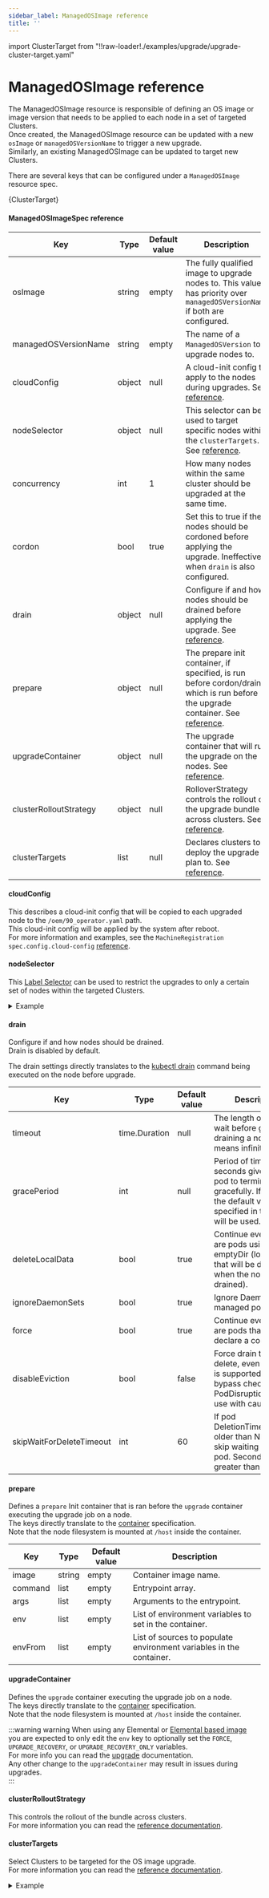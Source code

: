 ```yaml
---
sidebar_label: ManagedOSImage reference
title: ''
---
```


<head>
  <link rel="canonical" href="https://elemental.docs.rancher.com/managedosimage-reference"/>
</head>

import ClusterTarget from "!!raw-loader!./examples/upgrade/upgrade-cluster-target.yaml"

# ManagedOSImage reference

The ManagedOSImage resource is responsible of defining an OS image or image version that needs to be applied to each node in a set of targeted Clusters.  
Once created, the ManagedOSImage resource can be updated with a new `osImage` or `managedOSVersionName` to trigger a new upgrade.  
Similarly, an existing ManagedOSImage can be updated to target new Clusters.  

There are several keys that can be configured under a `ManagedOSImage` resource spec.

<CodeBlock language="yaml" title="upgrade-cluster-target.yaml" showLineNumbers>{ClusterTarget}</CodeBlock>

#### ManagedOSImageSpec reference

| Key                    | Type   | Default value | Description                                                                                                                                |
|------------------------|--------|---------------|--------------------------------------------------------------------------------------------------------------------------------------------|
| osImage                | string | empty         | The fully qualified image to upgrade nodes to. This value has priority over `managedOSVersionName` if both are configured.                 |
| managedOSVersionName   | string | empty         | The name of a `ManagedOSVersion` to upgrade nodes to.                                                                                      |
| cloudConfig            | object | null          | A cloud-init config to apply to the nodes during upgrades. See [reference](#cloudconfig).                                                  |
| nodeSelector           | object | null          | This selector can be used to target specific nodes within the `clusterTargets`. See [reference](#nodeselector).                            |
| concurrency            | int    | 1             | How many nodes within the same cluster should be upgraded at the same time.                                                                |
| cordon                 | bool   | true          | Set this to true if the nodes should be cordoned before applying the upgrade. Ineffective when `drain` is also configured.                 |
| drain                  | object | null          | Configure if and how nodes should be drained before applying the upgrade. See [reference](#drain).                                         |
| prepare                | object | null          | The prepare init container, if specified, is run before cordon/drain which is run before the upgrade container. See [reference](#prepare). |
| upgradeContainer       | object | null          | The upgrade container that will run the upgrade on the nodes. See [reference](#upgradecontainer).                                          |
| clusterRolloutStrategy | object | null          | RolloverStrategy controls the rollout of the upgrade bundle across clusters. See [reference](#clusterrolloutstrategy).                     |
| clusterTargets         | list   | null          | Declares clusters to deploy the upgrade plan to. See [reference](#clustertargets).                                                         |

#### cloudConfig

This describes a cloud-init config that will be copied to each upgraded node to the `/oem/90_operator.yaml` path.  
This cloud-init config will be applied by the system after reboot.  
For more information and examples, see the `MachineRegistration` `spec.config.cloud-config` [reference](./cloud-config-reference.md).  

#### nodeSelector

This [Label Selector](https://kubernetes.io/docs/concepts/overview/working-with-objects/labels/#label-selectors) can be used to restrict the upgrades to only a certain set of nodes within the targeted Clusters.

<details>
  <summary>Example</summary>

  ```yaml showLineNumbers
  nodeSelector:
    matchExpressions:
      - {key: my-node/label, operator: Exists}
  ```
  
</details>

#### drain

Configure if and how nodes should be drained.  
Drain is disabled by default.  

The drain settings directly translates to the [kubectl drain](https://kubernetes.io/docs/reference/kubectl/generated/kubectl_drain/) command being executed on the node before upgrade.  

| Key                      | Type             | Default value | Description                                                                                                                                |
|--------------------------|------------------|---------------|--------------------------------------------------------------------------------------------------------------------------------------------|
| timeout                  | time.Duration    | null          | The length of time to wait before giving up draining a node, zero means infinite.                                                          |
| gracePeriod              | int              | null          | Period of time in seconds given to each pod to terminate gracefully. If negative, the default value specified in the pod will be used.     |
| deleteLocalData          | bool             | true          | Continue even if there are pods using emptyDir (local data that will be deleted when the node is drained).                                 |
| ignoreDaemonSets         | bool             | true          | Ignore DaemonSet-managed pods.                                                                                                             |
| force                    | bool             | true          | Continue even if there are pods that do not declare a controller.                                                                          |
| disableEviction          | bool             | false         | Force drain to use delete, even if eviction is supported. This will bypass checking PodDisruptionBudgets, use with caution.                |
| skipWaitForDeleteTimeout | int              | 60            | If pod DeletionTimestamp older than N seconds, skip waiting for the pod. Seconds must be greater than 0 to skip.                           |

#### prepare

Defines a `prepare` Init container that is ran before the `upgrade` container executing the upgrade job on a node.  
The keys directly translate to the [container](https://kubernetes.io/docs/reference/kubernetes-api/workload-resources/pod-v1/#Container) specification.  
Note that the node filesystem is mounted at `/host` inside the container.  

| Key                      | Type   | Default value | Description                                                          |
|--------------------------|--------|---------------|----------------------------------------------------------------------|
| image                    | string | empty         | Container image name.                                                |
| command                  | list   | empty         | Entrypoint array.                                                    |
| args                     | list   | empty         | Arguments to the entrypoint.                                         |
| env                      | list   | empty         | List of environment variables to set in the container.               |
| envFrom                  | list   | empty         | List of sources to populate environment variables in the container.  |

#### upgradeContainer

Defines the `upgrade` container executing the upgrade job on a node.  
The keys directly translate to the [container](https://kubernetes.io/docs/reference/kubernetes-api/workload-resources/pod-v1/#Container) specification.  
Note that the node filesystem is mounted at `/host` inside the container.  

:::warning warning
When using any Elemental or [Elemental based image](./customizing.md#remastering-a-custom-docker-image) you are expected to only edit the `env` key to optionally set the `FORCE`, `UPGRADE_RECOVERY`, or `UPGRADE_RECOVERY_ONLY` variables.  
For more info you can read the [upgrade](./upgrade.md#upgrade-via-command-line-interface) documentation.  
Any other change to the `upgradeContainer` may result in issues during upgrades.  
:::

#### clusterRolloutStrategy

This controls the rollout of the bundle across clusters.  
For more information you can read the [reference documentation](https://fleet.rancher.io/0.7/ref-crds#rolloutstrategy).  

#### clusterTargets

Select Clusters to be targeted for the OS image upgrade.  
For more information you can read the [reference documentation](https://fleet.rancher.io/0.7/ref-crds#bundletarget).  

<details>
  <summary>Example</summary>

  ```yaml showLineNumbers
  clusterTargets:
    - clusterName: volcano
  ```
  
</details>
